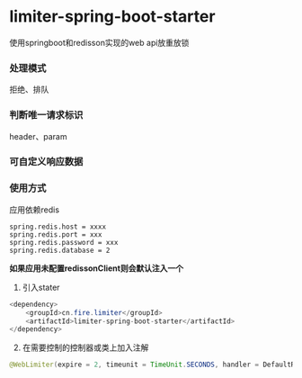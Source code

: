 # limiter-spring-boot-starter
使用springboot和redisson实现的web api放重放锁

### 处理模式
拒绝、排队
### 判断唯一请求标识
header、param
### 可自定义响应数据

### 使用方式

应用依赖redis

```properties
spring.redis.host = xxxx
spring.redis.port = xxx
spring.redis.password = xxx
spring.redis.database = 2
```

**如果应用未配置redissonClient则会默认注入一个**

1. 引入stater
```java
<dependency>
    <groupId>cn.fire.limiter</groupId>
    <artifactId>limiter-spring-boot-starter</artifactId>
</dependency>
```
2. 在需要控制的控制器或类上加入注解
```java
@WebLimiter(expire = 2, timeunit = TimeUnit.SECONDS, handler = DefaultResponseHandler.class, unique = UniqueEnum.HEADER, access = AccessEnum.DENY)
```

